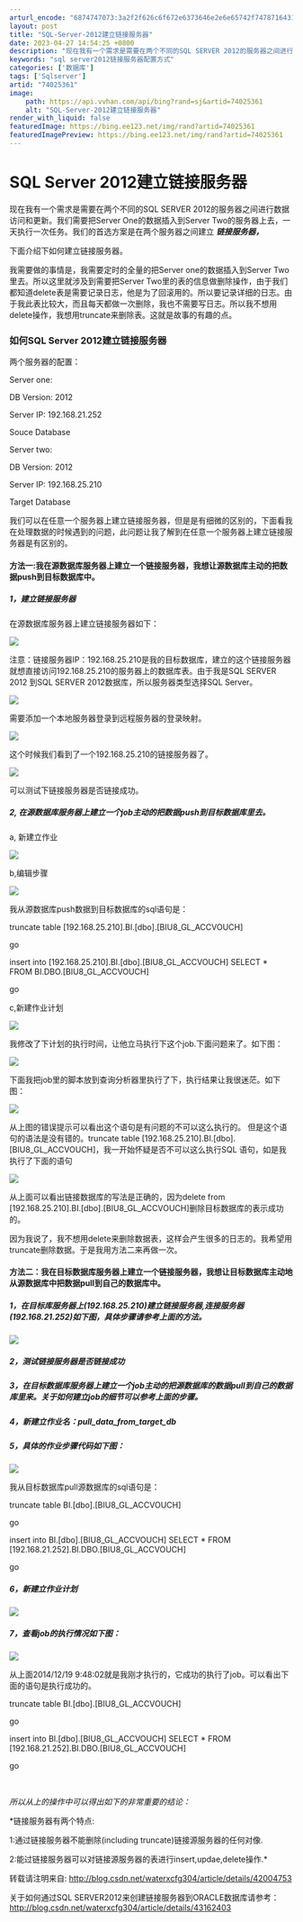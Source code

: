```yaml
---
arturl_encode: "6874747073:3a2f2f626c6f672e6373646e2e6e65742f7478716431393839:2f61727469636c652f64657461696c732f3734303235333631"
layout: post
title: "SQL-Server-2012建立链接服务器"
date: 2023-04-27 14:54:25 +0800
description: "现在我有一个需求是需要在两个不同的SQL SERVER 2012的服务器之间进行"
keywords: "sql server2012链接服务器配置方式"
categories: ['数据库']
tags: ['Sqlserver']
artid: "74025361"
image:
    path: https://api.vvhan.com/api/bing?rand=sj&artid=74025361
    alt: "SQL-Server-2012建立链接服务器"
render_with_liquid: false
featuredImage: https://bing.ee123.net/img/rand?artid=74025361
featuredImagePreview: https://bing.ee123.net/img/rand?artid=74025361
---
```


# SQL Server 2012建立链接服务器

现在我有一个需求是需要在两个不同的SQL SERVER 2012的服务器之间进行数据访问和更新。我们需要把Server One的数据插入到Server Two的服务器上去，一天执行一次任务。我们的首选方案是在两个服务器之间建立
***链接服务器，***

下面介绍下如何建立链接服务器。

我需要做的事情是，我需要定时的全量的把Server one的数据插入到Server Two里去。所以这里就涉及到需要把Server Two里的表的信息做删除操作，由于我们都知道delete表是需要记录日志，他是为了回滚用的。所以要记录详细的日志。由于我此表比较大，而且每天都做一次删除，我也不需要写日志。所以我不想用delete操作，我想用truncate来删除表。这就是故事的有趣的点。

### 如何SQL Server 2012建立链接服务器

两个服务器的配置：

Server one:

DB Version: 2012

Server IP: 192.168.21.252

Souce Database

Server two:

DB Version: 2012

Server IP: 192.168.25.210

Target Database

我们可以在任意一个服务器上建立链接服务器，但是是有细微的区别的，下面看我在处理数据的时候遇到的问题，此问题让我了解到在任意一个服务器上建立链接服务器是有区别的。

#### 方法一:我在源数据库服务器上建立一个链接服务器，我想让源数据库主动的把数据push到目标数据库中。

##### 1，建立链接服务器

在源数据库服务器上建立链接服务器如下：

![](https://img-blog.csdn.net/20141218171901206?watermark/2/text/aHR0cDovL2Jsb2cuY3Nkbi5uZXQvd2F0ZXJ4Y2ZnMzA0/font/5a6L5L2T/fontsize/400/fill/I0JBQkFCMA==/dissolve/70/gravity/Center)

注意：链接服务器IP：192.168.25.210是我的目标数据库，建立的这个链接服务器就想直接访问192.168.25.210的服务器上的数据库表。由于我是SQL SERVER 2012 到SQL SERVER 2012数据库，所以服务器类型选择SQL Server。

![](https://img-blog.csdn.net/20141218172143203?watermark/2/text/aHR0cDovL2Jsb2cuY3Nkbi5uZXQvd2F0ZXJ4Y2ZnMzA0/font/5a6L5L2T/fontsize/400/fill/I0JBQkFCMA==/dissolve/70/gravity/Center)

需要添加一个本地服务器登录到远程服务器的登录映射。

![](https://img-blog.csdn.net/20141218172732029?watermark/2/text/aHR0cDovL2Jsb2cuY3Nkbi5uZXQvd2F0ZXJ4Y2ZnMzA0/font/5a6L5L2T/fontsize/400/fill/I0JBQkFCMA==/dissolve/70/gravity/Center)

这个时候我们看到了一个192.168.25.210的链接服务器了。

![](https://img-blog.csdn.net/20141218172912462?watermark/2/text/aHR0cDovL2Jsb2cuY3Nkbi5uZXQvd2F0ZXJ4Y2ZnMzA0/font/5a6L5L2T/fontsize/400/fill/I0JBQkFCMA==/dissolve/70/gravity/Center)

可以测试下链接服务器是否链接成功。

##### 2, 在源数据库服务器上建立一个job主动的把数据push到目标数据库里去。

a, 新建立作业

![](https://img-blog.csdn.net/20141218173717560?watermark/2/text/aHR0cDovL2Jsb2cuY3Nkbi5uZXQvd2F0ZXJ4Y2ZnMzA0/font/5a6L5L2T/fontsize/400/fill/I0JBQkFCMA==/dissolve/70/gravity/Center)

b,编辑步骤

![](https://img-blog.csdn.net/20141219094149718?watermark/2/text/aHR0cDovL2Jsb2cuY3Nkbi5uZXQvd2F0ZXJ4Y2ZnMzA0/font/5a6L5L2T/fontsize/400/fill/I0JBQkFCMA==/dissolve/70/gravity/Center)

我从源数据库push数据到目标数据库的sql语句是：

truncate table [192.168.25.210].BI.[dbo].[BIU8\_GL\_ACCVOUCH]
  
go
  
insert into [192.168.25.210].BI.[dbo].[BIU8\_GL\_ACCVOUCH] SELECT \* FROM BI.DBO.[BIU8\_GL\_ACCVOUCH]
  
go

c,新建作业计划

![](https://img-blog.csdn.net/20141218174147144?watermark/2/text/aHR0cDovL2Jsb2cuY3Nkbi5uZXQvd2F0ZXJ4Y2ZnMzA0/font/5a6L5L2T/fontsize/400/fill/I0JBQkFCMA==/dissolve/70/gravity/Center)

我修改了下计划的执行时间，让他立马执行下这个job.下面问题来了。如下图：

![](https://img-blog.csdn.net/20141218174524484?watermark/2/text/aHR0cDovL2Jsb2cuY3Nkbi5uZXQvd2F0ZXJ4Y2ZnMzA0/font/5a6L5L2T/fontsize/400/fill/I0JBQkFCMA==/dissolve/70/gravity/Center)

下面我把job里的脚本放到查询分析器里执行了下，执行结果让我很迷茫。如下图：

![](https://img-blog.csdn.net/20141218180429593?watermark/2/text/aHR0cDovL2Jsb2cuY3Nkbi5uZXQvd2F0ZXJ4Y2ZnMzA0/font/5a6L5L2T/fontsize/400/fill/I0JBQkFCMA==/dissolve/70/gravity/Center)

从上图的错误提示可以看出这个语句是有问题的不可以这么执行的。 但是这个语句的语法是没有错的。truncate table [192.168.25.210].BI.[dbo].[BIU8\_GL\_ACCVOUCH]，我一开始怀疑是否不可以这么执行SQL 语句，如是我执行了下面的语句

![](https://img-blog.csdn.net/20141218180637383?watermark/2/text/aHR0cDovL2Jsb2cuY3Nkbi5uZXQvd2F0ZXJ4Y2ZnMzA0/font/5a6L5L2T/fontsize/400/fill/I0JBQkFCMA==/dissolve/70/gravity/Center)

从上面可以看出链接数据库的写法是正确的，因为delete from [192.168.25.210].BI.[dbo].[BIU8\_GL\_ACCVOUCH]删除目标数据库的表示成功的。

因为我说了，我不想用delete来删除数据表，这样会产生很多的日志的。我希望用truncate删除数据。于是我用方法二来再做一次。

#### 方法二：我在目标数据库服务器上建立一个链接服务器，我想让目标数据库主动地从源数据库中把数据pull到自己的数据库中。

##### 1，在目标库服务器上(192.168.25.210)建立链接服务器,连接服务器(192.168.21.252)如下图，具体步骤请参考上面的方法。

![](https://img-blog.csdn.net/20141219092638468?watermark/2/text/aHR0cDovL2Jsb2cuY3Nkbi5uZXQvd2F0ZXJ4Y2ZnMzA0/font/5a6L5L2T/fontsize/400/fill/I0JBQkFCMA==/dissolve/70/gravity/Center)

##### 2，测试链接服务器是否链接成功

##### 3，在目标数据库服务器上建立一个job主动的把源数据库的数据pull到自己的数据库里来。关于如何建立job的细节可以参考上面的步骤。

##### 4，新建立作业名：pull\_data\_from\_target\_db

##### 5，具体的作业步骤代码如下图：

![](https://img-blog.csdn.net/20141219093744623?watermark/2/text/aHR0cDovL2Jsb2cuY3Nkbi5uZXQvd2F0ZXJ4Y2ZnMzA0/font/5a6L5L2T/fontsize/400/fill/I0JBQkFCMA==/dissolve/70/gravity/Center)

我从目标数据库pull源数据库的sql语句是：

truncate table BI.[dbo].[BIU8\_GL\_ACCVOUCH]
  
go
  
insert into BI.[dbo].[BIU8\_GL\_ACCVOUCH] SELECT \* FROM [192.168.21.252].BI.DBO.[BIU8\_GL\_ACCVOUCH]
  
go

##### 6，新建立作业计划

![](https://img-blog.csdn.net/20141219094549612?watermark/2/text/aHR0cDovL2Jsb2cuY3Nkbi5uZXQvd2F0ZXJ4Y2ZnMzA0/font/5a6L5L2T/fontsize/400/fill/I0JBQkFCMA==/dissolve/70/gravity/Center)

##### 7，查看job的执行情况如下图：

![](https://img-blog.csdn.net/20141219095510105?watermark/2/text/aHR0cDovL2Jsb2cuY3Nkbi5uZXQvd2F0ZXJ4Y2ZnMzA0/font/5a6L5L2T/fontsize/400/fill/I0JBQkFCMA==/dissolve/70/gravity/Center)

从上面2014/12/19 9:48:02就是我刚才执行的，它成功的执行了job。可以看出下面的语句是执行成功的。

truncate table BI.[dbo].[BIU8\_GL\_ACCVOUCH]
  
go
  
insert into BI.[dbo].[BIU8\_GL\_ACCVOUCH] SELECT \* FROM [192.168.21.252].BI.DBO.[BIU8\_GL\_ACCVOUCH]
  
go

﻿﻿

*所以从上的操作中可以得出如下的非常重要的结论：*

*链接服务器有两个特点:
  
1:通过链接服务器不能删除(including truncate)链接源服务器的任何对像.
  
2:能过链接服务器可以对链接源服务器的表进行insert,updae,delete操作.*

转载请注明来自:
<http://blog.csdn.net/waterxcfg304/article/details/42004753>

关于如何通过SQL SERVER2012来创建链接服务器到ORACLE数据库请参考：
<http://blog.csdn.net/waterxcfg304/article/details/43162403>
﻿﻿

﻿﻿